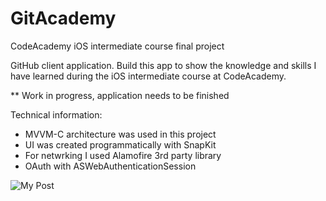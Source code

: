 # GitAcademy
CodeAcademy iOS intermediate course final project

GitHub client application. Build this app to show the knowledge and skills I have learned during the iOS intermediate course at CodeAcademy. 

** Work in progress, application needs to be finished

Technical information:
- MVVM-C architecture was used in this project
- UI was created programmatically with SnapKit
- For netwrking I used Alamofire 3rd party library
- OAuth with ASWebAuthenticationSession

![My Post](https://user-images.githubusercontent.com/33036601/126577806-7e2c5233-ee93-41b7-a578-19abc0e20c3f.png)
